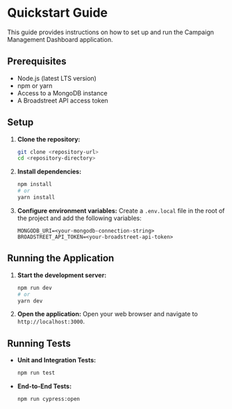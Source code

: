 # Quickstart Guide

This guide provides instructions on how to set up and run the Campaign Management Dashboard application.

## Prerequisites

- Node.js (latest LTS version)
- npm or yarn
- Access to a MongoDB instance
- A Broadstreet API access token

## Setup

1.  **Clone the repository:**
    ```bash
    git clone <repository-url>
    cd <repository-directory>
    ```

2.  **Install dependencies:**
    ```bash
    npm install
    # or
    yarn install
    ```

3.  **Configure environment variables:**
    Create a `.env.local` file in the root of the project and add the following variables:
    ```
    MONGODB_URI=<your-mongodb-connection-string>
    BROADSTREET_API_TOKEN=<your-broadstreet-api-token>
    ```

## Running the Application

1.  **Start the development server:**
    ```bash
    npm run dev
    # or
    yarn dev
    ```

2.  **Open the application:**
    Open your web browser and navigate to `http://localhost:3000`.

## Running Tests

-   **Unit and Integration Tests:**
    ```bash
    npm run test
    ```

-   **End-to-End Tests:**
    ```bash
    npm run cypress:open
    ```
